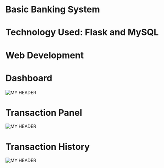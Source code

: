 # Basic Banking System
# Technology Used: Flask and MySQL
# Web Development

# Dashboard
![MY HEADER](https://github.com/)
# Transaction Panel
![MY HEADER](https://github.com/)
# Transaction History
![MY HEADER](https://github.com/)
